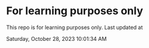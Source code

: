 # For learning purposes only
This repo is for learning purposes only.
Last updated at

Saturday, October 28, 2023 10:01:34 AM

